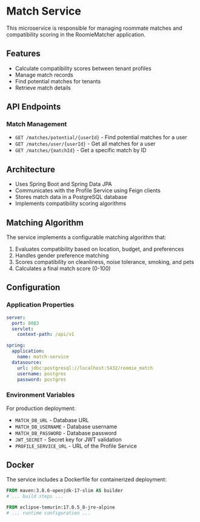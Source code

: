 # Match Service

This microservice is responsible for managing roommate matches and compatibility scoring in the RoomieMatcher application.

## Features

- Calculate compatibility scores between tenant profiles
- Manage match records
- Find potential matches for tenants
- Retrieve match details

## API Endpoints

### Match Management

- `GET /matches/potential/{userId}` - Find potential matches for a user
- `GET /matches/user/{userId}` - Get all matches for a user
- `GET /matches/{matchId}` - Get a specific match by ID

## Architecture

- Uses Spring Boot and Spring Data JPA
- Communicates with the Profile Service using Feign clients
- Stores match data in a PostgreSQL database
- Implements compatibility scoring algorithms

## Matching Algorithm

The service implements a configurable matching algorithm that:

1. Evaluates compatibility based on location, budget, and preferences
2. Handles gender preference matching
3. Scores compatibility on cleanliness, noise tolerance, smoking, and pets
4. Calculates a final match score (0-100)

## Configuration

### Application Properties

```yaml
server:
  port: 8083
  servlet:
    context-path: /api/v1

spring:
  application:
    name: match-service
  datasource:
    url: jdbc:postgresql://localhost:5432/roomie_match
    username: postgres
    password: postgres
```

### Environment Variables

For production deployment:

- `MATCH_DB_URL` - Database URL
- `MATCH_DB_USERNAME` - Database username
- `MATCH_DB_PASSWORD` - Database password
- `JWT_SECRET` - Secret key for JWT validation
- `PROFILE_SERVICE_URL` - URL of the Profile Service

## Docker

The service includes a Dockerfile for containerized deployment:

```dockerfile
FROM maven:3.8.6-openjdk-17-slim AS builder
# ... build steps ...

FROM eclipse-temurin:17.0.5_8-jre-alpine
# ... runtime configuration ...
``` 
